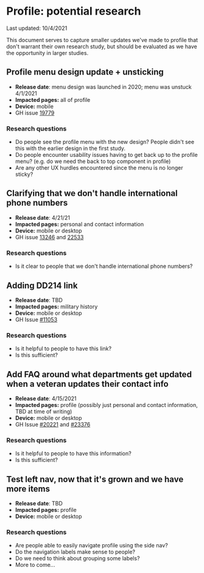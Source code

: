 # Profile: potential research

Last updated: 10/4/2021

This document serves to capture smaller updates we've made to profile that don't warrant their own research study, but should be evaluated as we have the opportunity in larger studies.

## Profile menu design update + unsticking

- **Release date**: menu design was launched in 2020; menu was unstuck 4/1/2021
- **Impacted pages:** all of profile
- **Device:** mobile
- GH issue [19779](https://github.com/department-of-veterans-affairs/va.gov-team/issues/19779)

### Research questions

- Do people see the profile menu with the new design? People didn't see this with the earlier design in the first study.
- Do people encounter usability issues having to get back up to the profile menu? (e.g. do we need the back to top component in profile)
- Are any other UX hurdles encountered since the menu is no longer sticky?

## Clarifying that we don't handle international phone numbers

- **Release date**: 4/21/21
- **Impacted pages:** personal and contact information
- **Device:** mobile or desktop
- GH issue [13246](https://github.com/department-of-veterans-affairs/va.gov-team/issues/13246) and [22533](https://github.com/department-of-veterans-affairs/va.gov-team/issues/22533)

### Research questions

- Is it clear to people that we don't handle international phone numbers?

## Adding DD214 link

- **Release date**: TBD
- **Impacted pages:** military history
- **Device:** mobile or desktop
- GH Issue [#11053](https://github.com/department-of-veterans-affairs/va.gov-team/issues/11053)

### Research questions

- Is it helpful to people to have this link?
- Is this sufficient?

## Add FAQ around what departments get updated when a veteran updates their contact info

- **Release date**: 4/15/2021
- **Impacted pages:** profile (possibly just personal and contact information, TBD at time of writing)
- **Device:** mobile or desktop
- GH Issue [#20221](https://github.com/department-of-veterans-affairs/va.gov-team/issues/20221) and [#23376](https://github.com/department-of-veterans-affairs/va.gov-team/issues/23376)


### Research questions

- Is it helpful to people to have this information?
- Is this sufficient?

## Test left nav, now that it's grown and we have more items

- **Release date**: TBD
- **Impacted pages:** profile 
- **Device:** mobile or desktop

### Research questions

- Are people able to easily navigate profile using the side nav?
- Do the navigation labels make sense to people?
- Do we need to think about grouping some labels?
- More to come...
